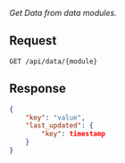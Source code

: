 _Get Data from data modules._

## Request

```http
GET /api/data/{module}
```

## Response

```json
{
    "key": "value",
    "last_updated": {
        "key": timestamp
    }
}
```
